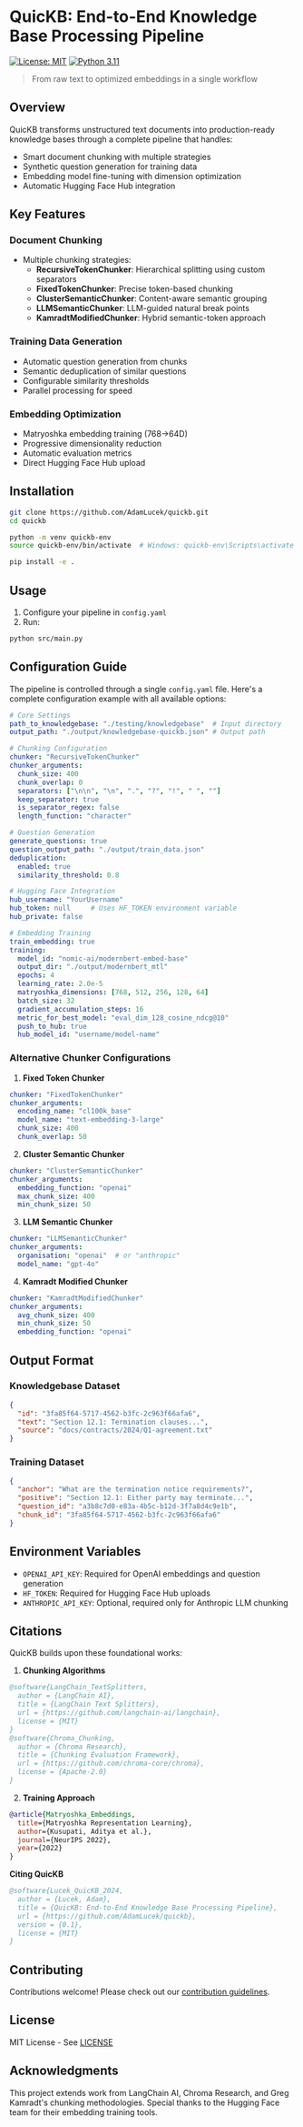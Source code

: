 # QuicKB: End-to-End Knowledge Base Processing Pipeline

[![License: MIT](https://img.shields.io/badge/License-MIT-yellow.svg)](https://opensource.org/licenses/MIT)
[![Python 3.11](https://img.shields.io/badge/Python-3.11+-blue.svg)](https://www.python.org/downloads/)

> From raw text to optimized embeddings in a single workflow

## Overview

QuicKB transforms unstructured text documents into production-ready knowledge bases through a complete pipeline that handles:

- Smart document chunking with multiple strategies
- Synthetic question generation for training data
- Embedding model fine-tuning with dimension optimization
- Automatic Hugging Face Hub integration

## Key Features

### Document Chunking
- Multiple chunking strategies:
  - **RecursiveTokenChunker**: Hierarchical splitting using custom separators
  - **FixedTokenChunker**: Precise token-based chunking
  - **ClusterSemanticChunker**: Content-aware semantic grouping
  - **LLMSemanticChunker**: LLM-guided natural break points
  - **KamradtModifiedChunker**: Hybrid semantic-token approach

### Training Data Generation
- Automatic question generation from chunks
- Semantic deduplication of similar questions
- Configurable similarity thresholds
- Parallel processing for speed

### Embedding Optimization
- Matryoshka embedding training (768→64D)
- Progressive dimensionality reduction
- Automatic evaluation metrics
- Direct Hugging Face Hub upload

## Installation

```bash
git clone https://github.com/AdamLucek/quickb.git
cd quickb

python -m venv quickb-env
source quickb-env/bin/activate  # Windows: quickb-env\Scripts\activate

pip install -e .
```

## Usage

1. Configure your pipeline in `config.yaml`
2. Run:
```bash
python src/main.py
```

## Configuration Guide

The pipeline is controlled through a single `config.yaml` file. Here's a complete configuration example with all available options:

```yaml
# Core Settings
path_to_knowledgebase: "./testing/knowledgebase"  # Input directory
output_path: "./output/knowledgebase-quickb.json" # Output path

# Chunking Configuration
chunker: "RecursiveTokenChunker"
chunker_arguments:
  chunk_size: 400
  chunk_overlap: 0
  separators: ["\n\n", "\n", ".", "?", "!", " ", ""]
  keep_separator: true
  is_separator_regex: false
  length_function: "character"

# Question Generation
generate_questions: true
question_output_path: "./output/train_data.json"
deduplication:
  enabled: true
  similarity_threshold: 0.8

# Hugging Face Integration
hub_username: "YourUsername"
hub_token: null     # Uses HF_TOKEN environment variable
hub_private: false

# Embedding Training
train_embedding: true
training:
  model_id: "nomic-ai/modernbert-embed-base"
  output_dir: "./output/modernbert_mtl"
  epochs: 4
  learning_rate: 2.0e-5
  matryoshka_dimensions: [768, 512, 256, 128, 64]
  batch_size: 32
  gradient_accumulation_steps: 16
  metric_for_best_model: "eval_dim_128_cosine_ndcg@10"
  push_to_hub: true
  hub_model_id: "username/model-name"
```

### Alternative Chunker Configurations

1. **Fixed Token Chunker**
```yaml
chunker: "FixedTokenChunker"
chunker_arguments:
  encoding_name: "cl100k_base"
  model_name: "text-embedding-3-large"
  chunk_size: 400
  chunk_overlap: 50
```

2. **Cluster Semantic Chunker**
```yaml
chunker: "ClusterSemanticChunker"
chunker_arguments:
  embedding_function: "openai"
  max_chunk_size: 400
  min_chunk_size: 50
```

3. **LLM Semantic Chunker**
```yaml
chunker: "LLMSemanticChunker"
chunker_arguments:
  organisation: "openai"  # or "anthropic"
  model_name: "gpt-4o"
```

4. **Kamradt Modified Chunker**
```yaml
chunker: "KamradtModifiedChunker"
chunker_arguments:
  avg_chunk_size: 400
  min_chunk_size: 50
  embedding_function: "openai"
```

## Output Format

### Knowledgebase Dataset
```json
{
  "id": "3fa85f64-5717-4562-b3fc-2c963f66afa6",
  "text": "Section 12.1: Termination clauses...",
  "source": "docs/contracts/2024/Q1-agreement.txt"
}
```

### Training Dataset
```json
{
  "anchor": "What are the termination notice requirements?",
  "positive": "Section 12.1: Either party may terminate...",
  "question_id": "a3b8c7d0-e83a-4b5c-b12d-3f7a8d4c9e1b",
  "chunk_id": "3fa85f64-5717-4562-b3fc-2c963f66afa6"
}
```

## Environment Variables

- `OPENAI_API_KEY`: Required for OpenAI embeddings and question generation
- `HF_TOKEN`: Required for Hugging Face Hub uploads
- `ANTHROPIC_API_KEY`: Optional, required only for Anthropic LLM chunking

## Citations

QuicKB builds upon these foundational works:

1. **Chunking Algorithms**
```bibtex
@software{LangChain_TextSplitters,
  author = {LangChain AI},
  title = {LangChain Text Splitters},
  url = {https://github.com/langchain-ai/langchain},
  license = {MIT}
}
@software{Chroma_Chunking,
  author = {Chroma Research},
  title = {Chunking Evaluation Framework},
  url = {https://github.com/chroma-core/chroma},
  license = {Apache-2.0}
}
```

2. **Training Approach**
```bibtex
@article{Matryoshka_Embeddings,
  title={Matryoshka Representation Learning},
  author={Kusupati, Aditya et al.},
  journal={NeurIPS 2022},
  year={2022}
}
```

**Citing QuicKB**
```bibtex
@software{Lucek_QuicKB_2024,
  author = {Łucek, Adam},
  title = {QuicKB: End-to-End Knowledge Base Processing Pipeline},
  url = {https://github.com/AdamLucek/quickb},
  version = {0.1},
  license = {MIT}
}
```

## Contributing

Contributions welcome! Please check out our [contribution guidelines](CONTRIBUTING.md).

## License

MIT License - See [LICENSE](LICENSE)

## Acknowledgments

This project extends work from LangChain AI, Chroma Research, and Greg Kamradt's chunking methodologies. Special thanks to the Hugging Face team for their embedding training tools.
